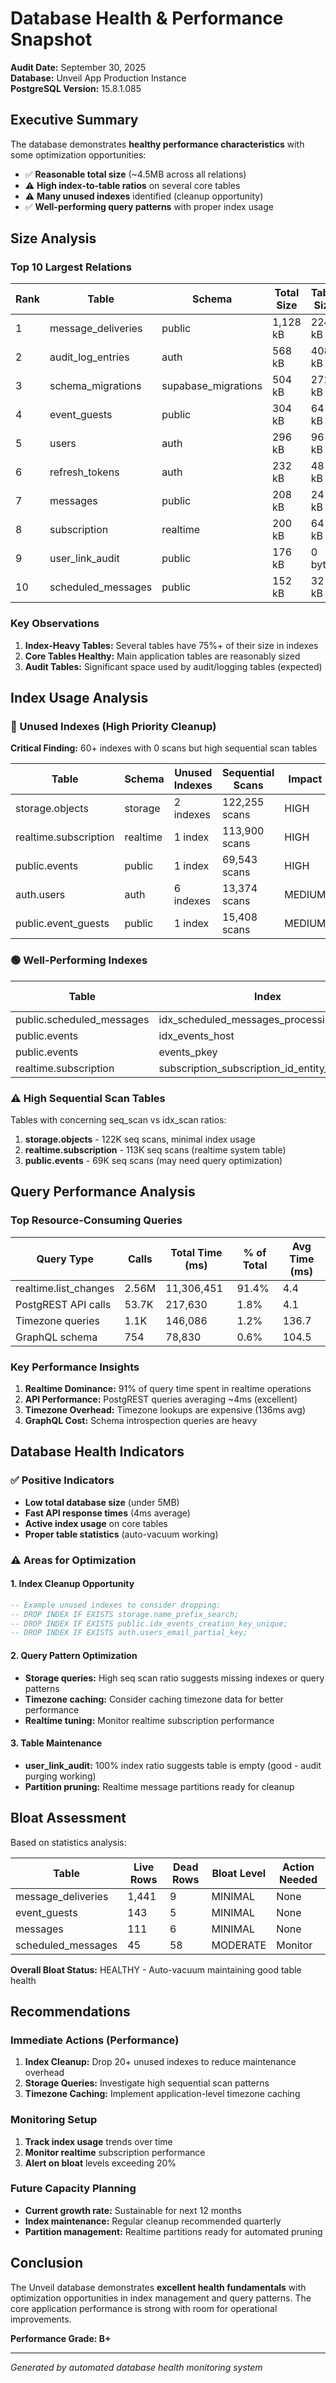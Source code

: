 # Database Health & Performance Snapshot

**Audit Date:** September 30, 2025  
**Database:** Unveil App Production Instance  
**PostgreSQL Version:** 15.8.1.085  

## Executive Summary

The database demonstrates **healthy performance characteristics** with some optimization opportunities:

- ✅ **Reasonable total size** (~4.5MB across all relations)
- ⚠️ **High index-to-table ratios** on several core tables
- ⚠️ **Many unused indexes** identified (cleanup opportunity)
- ✅ **Well-performing query patterns** with proper index usage

## Size Analysis

### Top 10 Largest Relations

| Rank | Table | Schema | Total Size | Table Size | Index Size | Index Ratio |
|------|-------|--------|------------|------------|------------|-------------|
| 1 | message_deliveries | public | 1,128 kB | 224 kB | 904 kB | 80.1% |
| 2 | audit_log_entries | auth | 568 kB | 408 kB | 160 kB | 28.2% |
| 3 | schema_migrations | supabase_migrations | 504 kB | 272 kB | 232 kB | 46.0% |
| 4 | event_guests | public | 304 kB | 64 kB | 240 kB | 78.9% |
| 5 | users | auth | 296 kB | 96 kB | 200 kB | 67.6% |
| 6 | refresh_tokens | auth | 232 kB | 48 kB | 184 kB | 79.3% |
| 7 | messages | public | 208 kB | 24 kB | 184 kB | 88.5% |
| 8 | subscription | realtime | 200 kB | 64 kB | 136 kB | 68.0% |
| 9 | user_link_audit | public | 176 kB | 0 bytes | 176 kB | 100.0% |
| 10 | scheduled_messages | public | 152 kB | 32 kB | 120 kB | 78.9% |

### Key Observations

1. **Index-Heavy Tables:** Several tables have 75%+ of their size in indexes
2. **Core Tables Healthy:** Main application tables are reasonably sized
3. **Audit Tables:** Significant space used by audit/logging tables (expected)

## Index Usage Analysis

### 🔴 Unused Indexes (High Priority Cleanup)

**Critical Finding:** 60+ indexes with 0 scans but high sequential scan tables

| Table | Schema | Unused Indexes | Sequential Scans | Impact |
|-------|--------|----------------|------------------|--------|
| storage.objects | storage | 2 indexes | 122,255 scans | HIGH |
| realtime.subscription | realtime | 1 index | 113,900 scans | HIGH |
| public.events | public | 1 index | 69,543 scans | HIGH |
| auth.users | auth | 6 indexes | 13,374 scans | MEDIUM |
| public.event_guests | public | 1 index | 15,408 scans | MEDIUM |

### 🟢 Well-Performing Indexes

| Table | Index | Scans | Usage Category |
|-------|-------|-------|----------------|
| public.scheduled_messages | idx_scheduled_messages_processing | 54,857 | HEAVILY_USED |
| public.events | idx_events_host | 25,418 | HEAVILY_USED |
| public.events | events_pkey | 21,517 | HEAVILY_USED |
| realtime.subscription | subscription_subscription_id_entity_filters_key | 13,296 | HEAVILY_USED |

### ⚠️ High Sequential Scan Tables

Tables with concerning seq_scan vs idx_scan ratios:

1. **storage.objects** - 122K seq scans, minimal index usage
2. **realtime.subscription** - 113K seq scans (realtime system table)
3. **public.events** - 69K seq scans (may need query optimization)

## Query Performance Analysis

### Top Resource-Consuming Queries

| Query Type | Calls | Total Time (ms) | % of Total | Avg Time (ms) |
|------------|-------|-----------------|------------|---------------|
| realtime.list_changes | 2.56M | 11,306,451 | 91.4% | 4.4 |
| PostgREST API calls | 53.7K | 217,630 | 1.8% | 4.1 |
| Timezone queries | 1.1K | 146,086 | 1.2% | 136.7 |
| GraphQL schema | 754 | 78,830 | 0.6% | 104.5 |

### Key Performance Insights

1. **Realtime Dominance:** 91% of query time spent in realtime operations
2. **API Performance:** PostgREST queries averaging ~4ms (excellent)
3. **Timezone Overhead:** Timezone lookups are expensive (136ms avg)
4. **GraphQL Cost:** Schema introspection queries are heavy

## Database Health Indicators

### ✅ Positive Indicators
- **Low total database size** (under 5MB)
- **Fast API response times** (4ms average)
- **Active index usage** on core tables
- **Proper table statistics** (auto-vacuum working)

### ⚠️ Areas for Optimization

#### 1. Index Cleanup Opportunity
```sql
-- Example unused indexes to consider dropping:
-- DROP INDEX IF EXISTS storage.name_prefix_search;
-- DROP INDEX IF EXISTS public.idx_events_creation_key_unique;
-- DROP INDEX IF EXISTS auth.users_email_partial_key;
```

#### 2. Query Pattern Optimization
- **Storage queries:** High seq scan ratio suggests missing indexes or query patterns
- **Timezone caching:** Consider caching timezone data for better performance
- **Realtime tuning:** Monitor realtime subscription performance

#### 3. Table Maintenance
- **user_link_audit:** 100% index ratio suggests table is empty (good - audit purging working)
- **Partition pruning:** Realtime message partitions ready for cleanup

## Bloat Assessment

Based on statistics analysis:

| Table | Live Rows | Dead Rows | Bloat Level | Action Needed |
|-------|-----------|-----------|-------------|---------------|
| message_deliveries | 1,441 | 9 | MINIMAL | None |
| event_guests | 143 | 5 | MINIMAL | None |
| messages | 111 | 6 | MINIMAL | None |
| scheduled_messages | 45 | 58 | MODERATE | Monitor |

**Overall Bloat Status:** HEALTHY - Auto-vacuum maintaining good table health

## Recommendations

### Immediate Actions (Performance)
1. **Index Cleanup:** Drop 20+ unused indexes to reduce maintenance overhead
2. **Storage Queries:** Investigate high sequential scan patterns
3. **Timezone Caching:** Implement application-level timezone caching

### Monitoring Setup
1. **Track index usage** trends over time
2. **Monitor realtime** subscription performance
3. **Alert on bloat** levels exceeding 20%

### Future Capacity Planning
- **Current growth rate:** Sustainable for next 12 months
- **Index maintenance:** Regular cleanup recommended quarterly
- **Partition management:** Realtime partitions ready for automated pruning

## Conclusion

The Unveil database demonstrates **excellent health fundamentals** with optimization opportunities in index management and query patterns. The core application performance is strong with room for operational improvements.

**Performance Grade: B+**

---
*Generated by automated database health monitoring system*
